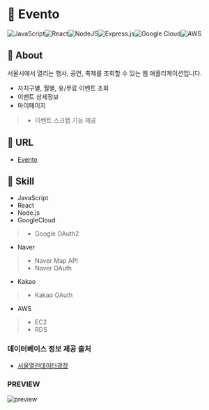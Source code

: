 # 📣 Evento

![JavaScript](https://img.shields.io/badge/javascript-%23323330.svg?style=for-the-badge&logo=javascript&logoColor=%23F7DF1E)![React](https://img.shields.io/badge/react-%2320232a.svg?style=for-the-badge&logo=react&logoColor=%2361DAFB)![NodeJS](https://img.shields.io/badge/node.js-6DA55F?style=for-the-badge&logo=node.js&logoColor=white)![Express.js](https://img.shields.io/badge/express.js-%23404d59.svg?style=for-the-badge&logo=express&logoColor=%2361DAFB)![Google Cloud](https://img.shields.io/badge/GoogleCloud-%234285F4.svg?style=for-the-badge&logo=google-cloud&logoColor=white)![AWS](https://img.shields.io/badge/AWS-%23FF9900.svg?style=for-the-badge&logo=amazon-aws&logoColor=white)


## 👀 About
서울시에서 열리는 행사, 공연, 축제를 조회할 수 있는 웹 애플리케이션입니다.
- 자치구별, 월별, 유/무료 이벤트 조회
- 이벤트 상세정보
- 마이페이지
> - 이벤트 스크랩 기능 제공

## 🔗 URL
- [Evento](http://ec2-15-165-77-157.ap-northeast-2.compute.amazonaws.com:3000)

## 📌 Skill
- JavaScript
- React
- Node.js
- GoogleCloud
> - Google OAuth2
- Naver
> - Naver Map API
> - Naver OAuth
- Kakao
> - Kakao OAuth
- AWS
> - EC2
> - RDS

### 데이터베이스 정보 제공 출처
- [서울열린데이터광장](https://data.seoul.go.kr/dataList/OA-15486/S/1/datasetView.do)

### PREVIEW
![preview](https://lh3.googleusercontent.com/fife/AK0iWDykg8myHgkf0U_-qkeFyG5nOEek1ObxOqo5HjWXw8tX8UvZc8FGkrJ4XJXuWSQyW_VZ0c52lNLvdbRxePn-AR1cwDQWSyfa25LZEU3g9pqG6ebVwsKwFiaaV-9zehwIsXe-I-mGykkFTkXpDOl4qSfm8P4wNeTlZDj4S38u0aLOCghVWmAo81iWTTgx0kOmPhnaXD__bwMrnePHOrgwqEAcaWjhyAc3I0dTcuxh7_0FXGe24rNJtXVECzhK72yhO-n1-IBQBLXKWDzKCOPcURTtnX0Ui0UVrc5c566LeVA_KliYDIqTeQw34g542ysPQUGkFVS6v_eAmpZqeptsJAgsERUNGexMDVEtqX7Pvxkx4FFRHZbAzUslWO96yX7HQfiTzqXM_vxFZOiEwPWMbf5v6FXO7DGFZqtm6hYR_9GRKMqwChbPW95DFP8_8AH_cDSzz7laO097t3e3d-OXFRELHWYaUU-x8casUAbwM8phzAxrpI5CcA9oI-pXfXF_bKeJyeFLEleTDufvtCG1hqyxyw2c_DV3_6-J4NDc7THhPB4z2VC2N9VqeGpqiWki5_3eU_n0cerTBBgkeboNAFlr3VjDIqSqqTJYOskVzyj-pA5d2mHqWduFBXo-u3HRPSULevpeRwS1-gFgwgh_-dI1JM8yacR6YzZU_VJ7t-GyZ1Fp5afqHN_sG_YDIbVOyo9UkVVRHh2IsF0zjnj87g3Fuc4B0ioqN16gHeS1SHXcA0xi_k7MPUdQgOg4np0EhEbdiM_Vp-tkdxetU7I6WLKuAf-var24II_i9gvEiX1ZZl6bB_bHOahQn-SRtyvYfi4MEHWWJUuhPksAvVvsMAQndTdUMzJIGdEK4JjYDn6YICm17njJEMmzypJSJj58p6zpioXoE-uSOqaWt1nMvSokGwuy5MblJf3bRkMZq6-oS7lNI2EvBxTsbDoWHN9iYWkY3svPQ-ETrG7T-JX17Q=w2560-h1291)
